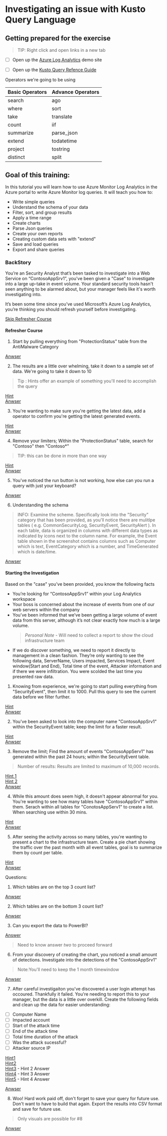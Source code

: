 # Investigating an issue with Kusto Query Language

## Getting prepared for the exercise
> TIP: Right click and open links in a new tab

- [ ] Open up the [Azure Log Analytics](http://aka.ms/LAdemo) demo site

- [ ] Open up the [Kusto Query Refence Guide](https://docs.microsoft.com/en-us/azure/kusto/query/)


Operators  we're going to be using

Basic Operators     | Advance Operators    
--------- | ---------  
 search   | ago
 where    | sort
 take     | translate
 count    | iif
 summarize | parse_json
 extend | todatetime
 project | tostring
 distinct | split

## Goal of this training:

In this tutorial you will learn how to use Azure Monitor Log Analytics in the Azure portal to write Azure Monitor log queries. 
It will teach you how to:
- Write simple queries
- Understand the schema of your data
- Filter, sort, and group results
- Apply a time range
- Create charts
- Parse Json queries
- Create your own reports
- Creating custom data sets with "extend"
- Save and load queries
- Export and share queries

### BackStory
You’re an Security Analyst that’s been tasked to investigate into a Web Service on “ContosoAppSrv1”, you've been given a "Case" to investigate into a large up-take in event volume. Your standard security tools hasn't seen anything to be alarmed about, but your manager feels like it's worth investigating into.

It’s been some time since you’ve used Microsoft’s Azure Log Analytics, you’re thinking you should refresh yourself before investigating.

[Skip Refresher Course](#Starting-the-Investigation)
#### Refresher Course

1. Start by pulling everything from "ProtectionStatus" table from the AntiMalware Category 

[Anwser](Answers/KQLRefresher_1.md)

2. The results are a little over whelming, take it down to a sample set of data. We're going to take it down to 10 

>Tip : Hints offer an example of something you'll need to accomplish the query

[Hint](https://docs.microsoft.com/en-us/azure/kusto/query/takeoperator)  
[Anwser](Answers/KQLRefresher_2.md)  


3. You're wanting to make sure you're getting the latest data, add a operator to confirm you're getting the latest generated events.

[Hint](https://docs.microsoft.com/en-us/azure/kusto/query/sortoperator)  
[Anwser](Answers/KQLRefresher_3.md)    


4. Remove your limiters; Within the "ProtectionStatus" table, search for "Contoso" then "Contoso*"
> TIP: this can be done in more than one way

[Hint](https://docs.microsoft.com/en-us/azure/kusto/query/searchoperator)    
[Anwser](Answers/KQLRefresher_4.md)  

5. You've noticed the run button is not working, how else can you run a query with just your keyboard?

[Anwser](Answers/KQLRefresher_5.md)  


6. Understanding the schema

> INFO: Examine the scheme. Specifically look into the "Security" category that has been provided, as you'll notice there are mulitlpe tables ( e.g. CommonSecurityLog, SecurityEvent, SecurityAlert ). In each table, data is organized in columns with different data types as indicated by icons next to the column name. For example, the Event table shown in the screenshot contains columns such as Computer which is text, EventCategory which is a number, and TimeGenerated which is date/time.

[Anwser](Answers/KQLRefresher_6.md)  

#### Starting the Investigation

Based on the "case" you’ve been provided, you know the following facts
-	You’re looking for “ContosoAppSrv1” within your Log Analytics workspace
-	Your boss is concerned about the increase of events from one of our web servers within the company
-	You’ve been informed that we’ve been getting a large volume of event data from this server, although it’s not clear exactly how much is a large volume.
    >	*Personal Note* - Will need to collect a report to show the cloud infrastructure team
-	If we do discover something, we need to report it directly to management in a clean fashion. They’re only wanting to see the following data, ServerName, Users impacted, Services Impact, Event window(Start and End), Total time of the event, Attacker information and if there we were infiltration. You were scolded the last time you presented raw data.


1. Knowing from experience, we're going to start pulling everything from "SecurityEvent", then limit it to 1000. Pull this query to see the current data before we filter further.

[Hint](https://docs.microsoft.com/en-us/azure/kusto/query/limitoperator)  
[Anwser](Answers/KQLInvestigation_1.md)

2. You've been asked to look into the computer name "ContosoAppSrv1" within the SecurityEvent table; keep the limit for a faster result. 

[Hint](https://docs.microsoft.com/en-us/azure/kusto/query/whereoperator)  
[Anwser](Answers/KQLInvestigation_2.md)

3. Remove the limit; Find the amount of events "ContosoAppServ1" has generated within the past 24 hours; within the SecurityEvent table.

> Number of results: Results are limited to maximum of 10,000 records.

[Hint 1](https://docs.microsoft.com/en-us/azure/kusto/query/agofunction)    
[Hint 2](https://docs.microsoft.com/en-us/azure/kusto/query/countoperator)  
[Anwser](Answers/KQLInvestigation_3.md)

4. While this amount does seem high, it doesn't appear abnormal for you. You're wanting to see how many tables have "ContosoAppSrv1" within them. Serach within all tables for "ConotosAppServ1" to create a list. When searching use within 30 mins.

[Hint](https://docs.microsoft.com/en-us/azure/kusto/query/distinctoperator)   
[Anwser](Answers/KQLInvestigation_4.md)

5. After seeing the activity across so many tables, you're wanting to present a chart to the infrastructure team. Create a pie chart showing the traffic over the past month with all event tables, goal is to summarize them by count per table.

[Hint](https://docs.microsoft.com/en-us/azure/kusto/query/summarizeoperator)  
[Anwser](Answers/KQLInvestigation_5.md)

Questions: 
 1. Which tables are on the top 3 count list?

[Anwser](Answers/KQLInvestigation_5_A.md)

 2. Which tables are on the bottom 3 count list?

 [Anwser](Answers/KQLInvestigation_5_B.md)

 3. Can you export the data to PowerBI?

 [Answer](https://docs.microsoft.com/en-us/azure/azure-monitor/platform/powerbi#export-query)

>Need to know answer *two* to proceed forward

6. From your discovery of creating the chart, you noticed a small amount of detections. Investigate into the detections of the "ContosoAppSrv1"
>Note:You'll need to keep the 1 month timewindow

[Anwser](Answers/KQLInvestigation_6.md)

7. After careful investigaiton you've discovered a user login attempt has occoured. Thankfully it failed.  You're needing to report this to your manager, but the data is a little over overkill. Create the following fields and clean up the data for easier understanding:

- [ ] Computer Name
- [ ] Impacted account
- [ ] Start of the attack time
- [ ] End of the attack time
- [ ] Total time duration of the attack
- [ ] Was the attack sucessful?
- [ ] Attacker source IP

[Hint1](Hints/CTF_Hint1.md)  
[Hint2](Hints/CTF_Hint2.md)  
[Hint3](Hints/CTF_Hint3.md) - Hint 2 Answer  
[Hint4](Hints/CTF_Hint4.md) - Hint 3 Answer  
[Hint5](Hints/CTF_Hint5.md) - Hint 4 Answer

[Anwser](Answers/KQLInvestigation_7.md)

8. Woo! Hard work paid off, don't forget to save your query for future use. Don't want to have to build that again. Export the results into CSV format and save for future use.

>Only visuals are possible for #8

[Anwser](Answers/KQLInvestigation_8.md)
